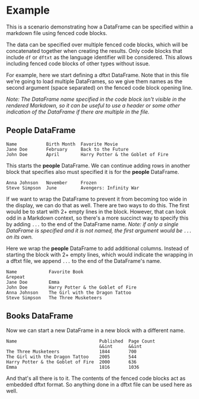 # Example

This is a scenario demonstrating how a DataFrame can be specified within a markdown
file using fenced code blocks.

The data can be specified over multiple fenced code blocks, which will be concatenated
together when creating the results. Only code blocks that include `df` or `dftxt` as
the language identifier will be considered. This allows including fenced code blocks of
other types without issue.

For example, here we start defining a dftxt DataFrame. Note that in this file we're
going to load multiple DataFrames, so we give them names as the second argument (space
separated) on the fenced code block opening line.

_Note: The DataFrame name specified in the code block isn't visible in the rendered
Markdown, so it can be useful to use a header or some other indication of the DataFrame
if there are multiple in the file._

## People DataFrame

```df people
Name           Birth Month  Favorite Movie
Jane Doe       February     Back to the Future
John Doe       April        Harry Potter & the Goblet of Fire
```

This starts the **people** DataFrame. We can continue adding rows in another block that
specifies also must specified it is for the **people** DataFrame.

```df people
Anna Johnson   November     Frozen
Steve Simpson  June         Avengers: Infinity War
```

If we want to wrap the DataFrame to prevent it from becoming too wide in the display,
we can do that as well. There are two ways to do this. The first would be to start
with 2+ empty lines in the block. However, that can look odd in a Markdown context,
so there's a more succinct way to specify this by adding `...` to the end of the
DataFrame name. _Note: if only a single DataFrame is specified and it is not named, the
first argument would be `...` on its own._

Here we wrap the **people** DataFrame to add additional
columns. Instead of starting the block with 2+ empty lines,
which would indicate the wrapping in a dftxt file, we append
`...` to the end of the DataFrame's name.

```df people...
Name            Favorite Book
&repeat
Jane Doe        Emma
John Doe        Harry Potter & the Goblet of Fire
Anna Johnson    The Girl with the Dragon Tattoo
Steve Simpson   The Three Musketeers
```

## Books DataFrame

Now we can start a new DataFrame in a new block with a
different name.

```df books
Name                               Published  Page Count
                                   &&int      &&int
The Three Musketeers               1844       700
The Girl with the Dragon Tattoo    2005       544
Harry Potter & the Goblet of Fire  2000       636
Emma                               1816       1036
```

And that's all there is to it. The contents of the fenced code blocks act as embedded
dftxt format. So anything done in a dftxt file can be used here as well.
